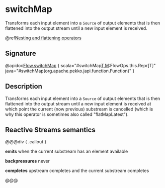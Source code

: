 # switchMap

Transforms each input element into a `Source` of output elements that is then flattened into the output stream until a new input element is received.

@ref[Nesting and flattening operators](../index.md#nesting-and-flattening-operators)

## Signature

@apidoc[Flow.switchMap](Flow) { scala="#switchMap[T,M](f:Out=%3Eorg.apache.pekko.stream.Graph[org.apache.pekko.stream.SourceShape[T],M]):FlowOps.this.Repr[T]" java="#switchMap(org.apache.pekko.japi.function.Function)" } 

## Description

Transforms each input element into a `Source` of output elements that is then flattened into the output stream until a 
new input element is received at which point the current (now previous) substream is cancelled (which is why this
operator is sometimes also called "flatMapLatest").

## Reactive Streams semantics

@@@div { .callout }

**emits** when the current substream has an element available

**backpressures** never

**completes** upstream completes and the current substream completes

@@@


